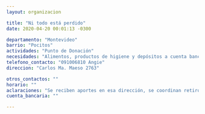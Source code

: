```yaml
---
layout: organizacion

title: "Ni todo está perdido"
date: 2020-04-20 00:01:13 -0300

departamento: "Montevideo"
barrio: "Pocitos"
actividades: "Punto de Donación"
necesidades: "Alimentos, productos de higiene y depósitos a cuenta bancaria"
telefono_contacto: "091006810 Angie"
direccion: "Carlos Ma. Maeso 2763"

otros_contactos: ""
horario: ""
aclaraciones: "Se reciben aportes en esa dirección, se coordinan retiros, depósitos y entregas al celular"
cuenta_bancaria: ""

---
```

